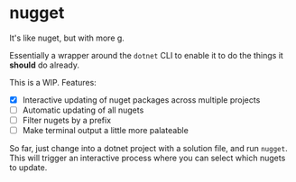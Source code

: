 # nugget

It's like nuget, but with more g.

Essentially a wrapper around the `dotnet` CLI to enable it to do the things it **should** do already.

This is a WIP. Features:

- [x] Interactive updating of nuget packages across multiple projects
- [ ] Automatic updating of all nugets
- [ ] Filter nugets by a prefix
- [ ] Make terminal output a little more palateable

So far, just change into a dotnet project with a solution file, and run `nugget`. This will trigger an interactive process where you can select which nugets to update.
